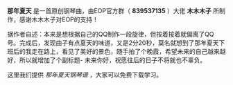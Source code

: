 

**那年夏天** 是一首原创钢琴曲，由EOP官方群（ **839537135** ）大佬 **木木木子** 所制作，感谢木木木子对EOP的支持！

据作者自述：本来是想根据自己的QQ制作一段旋律，但按着按着就偏离了QQ号。完成后，发现曲子有点夏天的味道，又是2分20秒，莫名就想到了那年夏天下班后的我走在路上，看见了美好的景色，随手拍了个晚霞，希望未来的自己越来越好，所以就增加了个副标题-
未来你好，祝愿往后的日子不将就也不辜负。

这里我们提供 _那年夏天钢琴谱_ ，大家可以免费下载学习。

